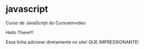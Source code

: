 # javascript
 Curso de JavaScript do Cursoemvideo

 Hello There!!!

Essa linha adcionei diretamente no site! QUE IMPRESSIONANTE!
